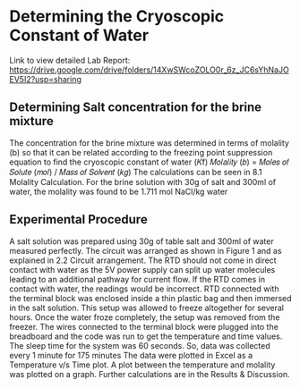 # Determining the Cryoscopic Constant of Water
Link to view detailed Lab Report:
https://drive.google.com/drive/folders/14XwSWcoZOLO0r_6z_JC6sYhNaJOEV5I2?usp=sharing


## Determining Salt concentration for the brine mixture
The concentration for the brine mixture was determined in terms of molality (b) so that it can
be related according to the freezing point suppression equation to find the cryoscopic constant
of water (𝐾f)
𝑀𝑜𝑙𝑎𝑙𝑖𝑡𝑦 (𝑏) = 𝑀𝑜𝑙𝑒𝑠 𝑜𝑓 𝑆𝑜𝑙𝑢𝑡𝑒 (𝑚𝑜𝑙) / 𝑀𝑎𝑠𝑠 𝑜𝑓 𝑆𝑜𝑙𝑣𝑒𝑛𝑡 (𝑘𝑔)
The calculations can be seen in 8.1 Molality Calculation. For the brine solution with 30g of salt and 300ml of water, the molality was found to be 1.711 mol NaCl/kg water

## Experimental Procedure
A salt solution was prepared using 30g of table salt and 300ml of water measured perfectly. The circuit was arranged as shown in Figure 1 and as explained in 2.2 Circuit arrangement. The RTD should not come in direct contact with water as the 5V power supply can split up water molecules leading to an additional pathway for current flow. If the RTD comes in contact with water, the readings would be incorrect.
RTD connected with the terminal block was enclosed inside a thin plastic bag and then immersed in the salt solution. This setup was allowed to freeze altogether for several hours. Once the water froze completely, the setup was removed from the freezer. The wires connected to the terminal block were plugged into the breadboard and the code was run to get the temperature and time values. The sleep time for the system was 60 seconds. So, data was collected every 1 minute for 175 minutes The data were plotted in Excel as a Temperature v/s Time plot.
A plot between the temperature and molality was plotted on a graph. Further calculations are in the Results & Discussion.
